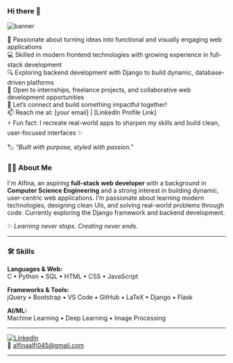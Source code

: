### Hi there 👋 

<img src="https://capsule-render.vercel.app/api?type=waving&color=0:6a11cb,100:2575fc&height=200&section=header&text=Hi%20I'm%20Alfina!&fontSize=40&fontAlign=center&fontColor=ffffff" alt="banner"/>

🚀 Passionate about turning ideas into functional and visually engaging web applications  
💻 Skilled in modern frontend technologies with growing experience in full-stack development  
🔍 Exploring backend development with Django to build dynamic, database-driven platforms  
🤝 Open to internships, freelance projects, and collaborative web development opportunities  
💬 Let’s connect and build something impactful together!  
📫 Reach me at: [your email] | [LinkedIn Profile Link]  
⚡ Fun fact: I recreate real-world apps to sharpen my skills and build clean, user-focused interfaces ✨

🏷️ *"Built with purpose, styled with passion."*

### 👩‍💻 About Me

I'm Alfina, an aspiring **full-stack web developer** with a background in **Computer Science Engineering** and a strong interest in building dynamic, user-centric web applications. I’m passionate about learning modern technologies, designing clean UIs, and solving real-world problems through code. Currently exploring the Django framework and backend development.

✨ *Learning never stops. Creating never ends.*

---

### 🛠️ Skills

**Languages & Web:**  
C • Python • SQL • HTML • CSS • JavaScript

**Frameworks & Tools:**  
jQuery • Bootstrap • VS Code • GitHub • LaTeX • Django • Flask

**AI/ML:**  
Machine Learning • Deep Learning • Image Processing

---





[![LinkedIn](https://img.shields.io/badge/LinkedIn-blue?style=flat&logo=linkedin&logoColor=white)](https://www.linkedin.com/in/alfinan)  
📧 alfinaalfi045@gmail.com

---

<!-- GitHub Stats Section - Uncomment if desired
### 📊 GitHub Stats

![Alfina's GitHub Stats](https://github-readme-stats.vercel.app/api?username=Alfiina&show_icons=true&theme=radical)
![Top Langs](https://github-readme-stats.vercel.app/api/top-langs/?username=Alfiina&layout=compact&theme=radical)
-->

